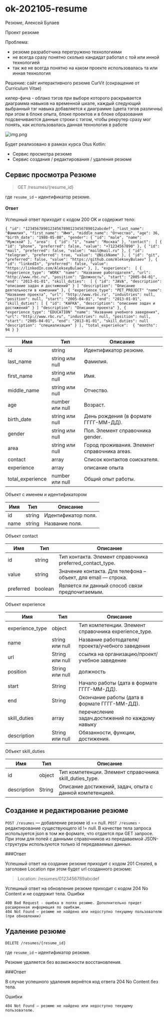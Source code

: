# ok-202105-resume
Резюме, Алексей Булаев

Проект резюме

Проблема: 
* резюме разработчика перегружено технологиями
* не всегда сразу понятно сколько кандидат работал с той или инной технологией
* так же не всегда понятно на каком проекте использовалась та или инная технология

Решение:
сайт интерактивного резюме CurVit (сокращение от Curriculum Vitae)

килер-фича - облако тэгов при выборе которого раскрывается диаграмма навыков на временной шкале, каждый следующий выбранный 
тэг навыка добавляется к диаграмме (цвета тэгов различны) при этом в блоке опыта, блоке проектов и в блоке образования 
подсвечиваются данные строки с тэгом, чтобы рекрутер сразу мог понять, как использовалась данная технология в работе

![img.png](/home/assass1n/Projects/ok-202105-resume-ab/photo_2021-08-02_01-54-02.jpg)

Будет реализовано в рамках курса Otus Kotlin:
* Сервис просмотра резюме
* Сервис создания / редактирования / удаления резюме


## Сервис просмотра Резюме
> GET /resumes/{resume_id}
> 
где `resume_id` – идентификатор резюме.

#### Ответ

Успешный ответ приходит с кодом 200 OK и содержит тело:

`
{
    "id": "12345678901234567890123456789012abcdef",
    "last_name": "Фамилия",
    "first_name": "Имя",
    "middle_name": "Отчество",
    "age": 36,
    "birth_date": "1980-05-08",
    "gender": {
        "id": "male",
        "name": "Мужской"
    },
    "area": 
        {
            "id": "1",
            "name": "Москва"
        },
    "contact": 
        [
            {
                "id": "phone",
                "preferred": false,
                "value": "+71234567890"
            },
            {
                "id": "mail",
                "preferred": false,
                "value": "mail@mail.ru"
            },
            {
                "id": "telegram",
                "preferred": true,
                "value": "@NickName"
            },
            {
                "id": "git",
                "preferred": false,
                "value": "https://github.com/AlekseyBulaev"
            },
            {
                "id": "linkedIn",
                "preferred": false,
                "value": "https://linkedIn.com/AlekseyBulaev"
            },
        ],
    "experience": 
        [
            {
                "experience_type": "WORK"
                "name": "Название работодателя",
                "url": "http://www.rbc.ru",
                "position": "Должность",
                "start": "2005-04-01",
                "end": "2013-01-01",
                "skill_duties": 
                    [
                        {
                            "id": "JAVA",
                            "description": "описание задач и достижений"
                        }
                    ]
                "description": "Описание деятельности в компании"
            },
            {
                "experience_type": "PET_PROJECT"
                "name": "Название проекта",
                "url": "http://www.rbc.ru",
                "industries": null,
                "position": null,
                "start": "2005-04-01",
                "end": "2013-01-01",
                "skill_duties":
                    [
                        {
                            "id": "KAFKA",
                            "description": "описание задач и достижений"
                        }
                    ]
                "description": "Описание проекта"
            },
            {
                "experience_type": "EDUCATION"
                "name": "Название учебного заведения",
                "url": "http://www.rbc.ru",
                "industries": null,
                "position": null,
                "start": "2005-04-01",
                "end": "2013-01-01",
                "skill_duties": null
                "description": "специализация"
            }
        ],
    "total_experience": 
        {
            "months": 94
        }
}
`


|Имя |Тип  | Описание|
--- | --- | ---
|id|string|Идентификатор резюме.|
|last_name|string или null|Фамилия.|
|first_name|string или null|Имя.|
|middle_name|string или null|Отчество.|
|age|number или null|Возраст.|
|birth_date|string или null|День рождения (в формате ГГГГ-ММ-ДД).|
|gender|string или null|Пол. Элемент справочника gender.|
|area|string или null|Город проживания. Элемент справочника areas.|
|contact|array|Список контактов соискателя.|
|experience|array|описание опыта|
|total_experience|number или null|Общий опыт работы.|

Объект с именем и идентификатором

|Имя |Тип  | Описание|
--- | --- | ---
|id|string|Идентификатор поля.|
|name|string|Название поля.| 

Объект contact

|Имя |Тип  | Описание|
--- | --- | ---
|id|string|Тип контакта. Элемент справочника preferred_contact_type.|
|value|string|Значение контакта. Для телефона  – объект, для email — строка.| 
|preferred|boolean|Является ли данный способ связи предпочитаемым.| 

Объект experience

|Имя |Тип  | Описание|
--- | --- | ---
|experience_type|object|Тип компетенции. Элемент справочника experience_type.|
|name|string или null|Название работодателя/проекта/учебного заведения| 
|url|String или null|ссылка на организацию/проект/учебное заведение|
|position|String или null|должность|
|start|String|Начало работы (дата в формате ГГГГ-ММ-ДД).|
|end|String|Окончание работы (дата в формате ГГГГ-ММ-ДД).|
|skill_duties|array|перечисление задач.достижений по каждому навыку|
|description|String или null|Обязанности, функции, достижения.|

Объект skill_duties

|Имя |Тип  | Описание|
--- | --- | ---
|id|object|Тип компетенции. Элемент справочника skill_duties_type.|
|description|String|Описание достижений, задач, опыта с данной компетенцией.| 


## Создание и редактирование резюме
`POST /resumes` — добавление резюме id == null.
`POST /resumes` - редактирование существующего id != null. В качестве тела запроса используется json в том же формате, 
что отдается при GET запросе. При этом для полей с данными справочников из передаваемой JSON-структуры используются 
только id передаваемых данных.

###Ответ

Успешный ответ на создание резюме приходит с кодом 201 Created, в заголовке Location при этом будет url созданного резюме:

>Location: /resumes/0123456789abcdef

Успешный ответ на обновление резюме приходит с кодом 204 No Content и не содержит тела.
Ошибки

    400 Bad Request - ошибка в полях резюме. Дополнительно придет расширенная информация по ошибкам.
    404 Not Found – резюме не найдено или недоступно текущему пользователю (при обновлении)

## Удаление резюме

`DELETE /resumes/{resume_id}`

где `resume_id` – идентификатор резюме.

Резюме удаляется без возможности восстановления.

###Ответ

В случае успешного удаления вернётся код ответа 204 No Content без тела.

Ошибки

    404 Not Found – резюме не найдено или недоступно текущему пользователю.
